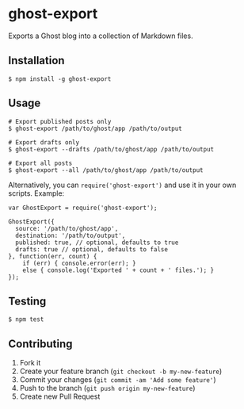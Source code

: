 # ghost-export

Exports a Ghost blog into a collection of Markdown files.

## Installation

    $ npm install -g ghost-export

## Usage

    # Export published posts only
    $ ghost-export /path/to/ghost/app /path/to/output

    # Export drafts only
    $ ghost-export --drafts /path/to/ghost/app /path/to/output

    # Export all posts
    $ ghost-export --all /path/to/ghost/app /path/to/output

Alternatively, you can `require('ghost-export')` and use it in your own scripts. Example:

    var GhostExport = require('ghost-export');

    GhostExport({
      source: '/path/to/ghost/app',
      destination: '/path/to/output',
      published: true, // optional, defaults to true
      drafts: true // optional, defaults to false
    }, function(err, count) {
        if (err) { console.error(err); }
        else { console.log('Exported ' + count + ' files.'); }
    });

## Testing

    $ npm test

## Contributing

1. Fork it
2. Create your feature branch (`git checkout -b my-new-feature`)
3. Commit your changes (`git commit -am 'Add some feature'`)
4. Push to the branch (`git push origin my-new-feature`)
5. Create new Pull Request
